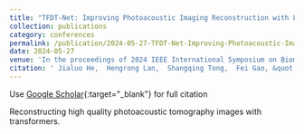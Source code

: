 ```yaml
---
title: "TFDT-Net: Improving Photoacoustic Imaging Reconstruction with Learnable Filter Transformer"
collection: publications
category: conferences
permalink: /publication/2024-05-27-TFDT-Net-Improving-Photoacoustic-Imaging-Reconstruction-with-Learnable-Filter-Transformer
date: 2024-05-27
venue: 'In the proceedings of 2024 IEEE International Symposium on Biomedical Imaging (ISBI)'
citation: ' Jialuo He,  Hengrong Lan,  Shangqing Tong,  Fei Gao, &quot;TFDT-Net: Improving Photoacoustic Imaging Reconstruction with Learnable Filter Transformer.&quot; In the proceedings of 2024 IEEE International Symposium on Biomedical Imaging (ISBI), 2024.'
---
```

Use [Google Scholar](https://scholar.google.com/scholar?q=TFDT+Net:+Improving+Photoacoustic+Imaging+Reconstruction+with+Learnable+Filter+Transformer){:target="_blank"} for full citation

Reconstructing high quality photoacoustic tomography images with transformers.